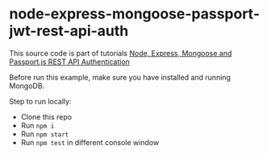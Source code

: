 # node-express-mongoose-passport-jwt-rest-api-auth

This source code is part of tutorials [Node, Express, Mongoose and Passport.js REST API Authentication](https://www.djamware.com/post/58eba06380aca72673af8500/node-express-mongoose-and-passportjs-rest-api-authentication)

Before run this example, make sure you have installed and running MongoDB.

Step to run locally:

* Clone this repo
* Run `npm i`
* Run `npm start`
* Run `npm test` in different console window
